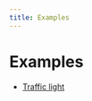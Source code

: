 ```yaml
---
title: Examples
---
```


# Examples

<ul style='margin-top:15px'>
    <li>
        <a href='01-traffic-light/index.html' target="_blank">Traffic light</a>
    </li>
</ul>
